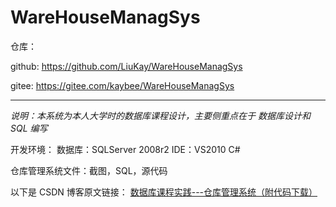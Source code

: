 # WareHouseManagSys

仓库：

github: https://github.com/LiuKay/WareHouseManagSys

gitee: https://gitee.com/kaybee/WareHouseManagSys

-----

*说明：本系统为本人大学时的数据库课程设计，主要侧重点在于 数据库设计和 SQL 编写*

开发环境：
数据库：SQLServer 2008r2
IDE：VS2010
C# 

仓库管理系统文件：截图，SQL，源代码


以下是 CSDN 博客原文链接：
[数据库课程实践---仓库管理系统（附代码下载）](https://blog.csdn.net/sinat_25295611/article/details/52890228)
